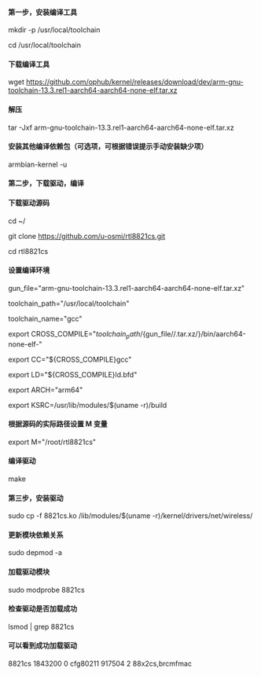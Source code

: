 #### 第一步，安装编译工具
mkdir -p /usr/local/toolchain

cd /usr/local/toolchain
#### 下载编译工具
wget https://github.com/ophub/kernel/releases/download/dev/arm-gnu-toolchain-13.3.rel1-aarch64-aarch64-none-elf.tar.xz
#### 解压
tar -Jxf arm-gnu-toolchain-13.3.rel1-aarch64-aarch64-none-elf.tar.xz
#### 安装其他编译依赖包（可选项，可根据错误提示手动安装缺少项）
armbian-kernel -u


#### 第二步，下载驱动，编译
#### 下载驱动源码
cd ~/

git clone https://github.com/u-osmi/rtl8821cs.git

cd rtl8821cs
#### 设置编译环境
gun_file="arm-gnu-toolchain-13.3.rel1-aarch64-aarch64-none-elf.tar.xz"


toolchain_path="/usr/local/toolchain"


toolchain_name="gcc"


export CROSS_COMPILE="${toolchain_path}/${gun_file//.tar.xz/}/bin/aarch64-none-elf-"


export CC="${CROSS_COMPILE}gcc"


export LD="${CROSS_COMPILE}ld.bfd"


export ARCH="arm64"


export KSRC=/usr/lib/modules/$(uname -r)/build
#### 根据源码的实际路径设置 M 变量
export M="/root/rtl8821cs"
#### 编译驱动
make


#### 第三步，安装驱动
sudo cp -f 8821cs.ko /lib/modules/$(uname -r)/kernel/drivers/net/wireless/
#### 更新模块依赖关系
sudo depmod -a
#### 加载驱动模块
sudo modprobe 8821cs
#### 检查驱动是否加载成功
lsmod | grep 8821cs
#### 可以看到成功加载驱动
8821cs               1843200  0
cfg80211              917504  2 88x2cs,brcmfmac

